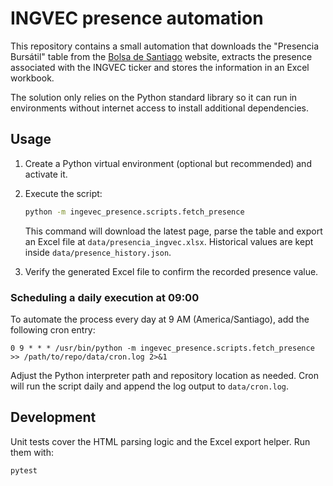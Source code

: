 # INGVEC presence automation

This repository contains a small automation that downloads the "Presencia Bursátil" table
from the [Bolsa de Santiago](https://www.bolsadesantiago.com/presencia_bursatil) website, extracts
the presence associated with the INGVEC ticker and stores the information in an Excel workbook.

The solution only relies on the Python standard library so it can run in environments without
internet access to install additional dependencies.

## Usage

1. Create a Python virtual environment (optional but recommended) and activate it.
2. Execute the script:

   ```bash
   python -m ingevec_presence.scripts.fetch_presence
   ```

   This command will download the latest page, parse the table and export an Excel file at
   `data/presencia_ingvec.xlsx`. Historical values are kept inside `data/presence_history.json`.

3. Verify the generated Excel file to confirm the recorded presence value.

### Scheduling a daily execution at 09:00

To automate the process every day at 9 AM (America/Santiago), add the following cron entry:

```cron
0 9 * * * /usr/bin/python -m ingevec_presence.scripts.fetch_presence >> /path/to/repo/data/cron.log 2>&1
```

Adjust the Python interpreter path and repository location as needed. Cron will run the script daily
and append the log output to `data/cron.log`.

## Development

Unit tests cover the HTML parsing logic and the Excel export helper. Run them with:

```bash
pytest
```
